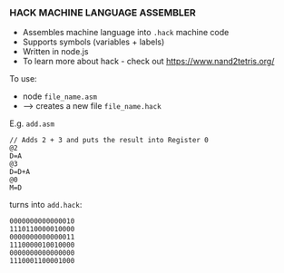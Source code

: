 ### HACK MACHINE LANGUAGE ASSEMBLER
* Assembles machine language into `.hack` machine code
* Supports symbols (variables + labels)
* Written in node.js
* To learn more about hack - check out https://www.nand2tetris.org/

To use:
* node `file_name.asm`
* --> creates a new file `file_name.hack`

E.g. `add.asm`

```
// Adds 2 + 3 and puts the result into Register 0
@2
D=A
@3
D=D+A
@0
M=D
```

turns into `add.hack`:
```
0000000000000010
1110110000010000
0000000000000011
1110000010010000
0000000000000000
1110001100001000
```

